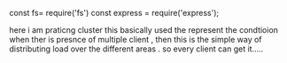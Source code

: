 const fs= require('fs')
const express = require('express');

here i am praticng cluster this basically used the represent the condtioion when ther
is presnce of multiple client , then this is the simple way of distributing load over the different areas .
so every client can get it.....
